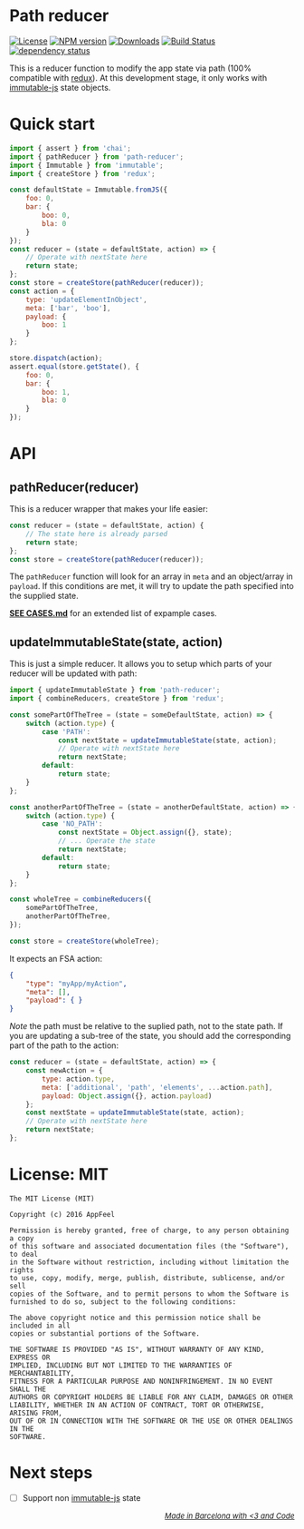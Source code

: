 # Path reducer

[![License](http://img.shields.io/badge/license-MIT-blue.svg?style=flat)](https://npmjs.org/package/path-reducer)
[![NPM version](http://img.shields.io/npm/v/path-reducer.svg?style=flat)](https://npmjs.org/package/path-reducer)
[![Downloads](http://img.shields.io/npm/dm/path-reducer.svg?style=flat)](https://npmjs.org/package/path-reducer)
[![Build Status](http://img.shields.io/travis/appfeel/path-reducer.svg?style=flat)](https://travis-ci.org/appfeel/path-reducer)
[![dependency status](https://img.shields.io/david/gcanti/path-reducer.svg?style=flat-square)](https://david-dm.org/appfeel/path-reducer)

This is a reducer function to modify the app state via path (100% compatible with [redux](https://github.com/reactjs/redux)).
At this development stage, it only works with [immutable-js](https://facebook.github.io/immutable-js/docs/#/) state objects.

# Quick start

```javascript
import { assert } from 'chai';
import { pathReducer } from 'path-reducer';
import { Immutable } from 'immutable';
import { createStore } from 'redux';

const defaultState = Immutable.fromJS({
    foo: 0,
    bar: {
        boo: 0,
        bla: 0
    }
});
const reducer = (state = defaultState, action) => {
    // Operate with nextState here
    return state;
};
const store = createStore(pathReducer(reducer));
const action = {
    type: 'updateElementInObject',
    meta: ['bar', 'boo'],
    payload: {
        boo: 1
    }
};

store.dispatch(action);
assert.equal(store.getState(), {
    foo: 0,
    bar: {
        boo: 1,
        bla: 0
    }
});
```

# API

## pathReducer(reducer)
This is a reducer wrapper that makes your life easier:

```javascript
const reducer = (state = defaultState, action) {
    // The state here is already parsed
    return state;
};
const store = createStore(pathReducer(reducer));
```

The `pathReducer` function will look for an array in `meta` and an object/array in `payload`.
If this conditions are met, it will try to update the path specified into the supplied state.

**[SEE CASES.md](https://github.com/appfeel/path-reducer/blob/master/CASES.md)** for an extended list of expample cases.


## updateImmutableState(state, action)
This is just a simple reducer. It allows you to setup which parts of your reducer will be updated with path:

```javascript
import { updateImmutableState } from 'path-reducer';
import { combineReducers, createStore } from 'redux';

const somePartOfTheTree = (state = someDefaultState, action) => {
    switch (action.type) {
        case 'PATH':
            const nextState = updateImmutableState(state, action);
            // Operate with nextState here
            return nextState;
        default:
            return state;
    }
};

const anotherPartOfTheTree = (state = anotherDefaultState, action) => {
    switch (action.type) {
        case 'NO_PATH':
            const nextState = Object.assign({}, state);
            // ... Operate the state
            return nextState;
        default:
            return state;
    }
};

const wholeTree = combineReducers({
    somePartOfTheTree,
    anotherPartOfTheTree,
});

const store = createStore(wholeTree);
```

It expects an FSA action:

```json
{
    "type": "myApp/myAction",
    "meta": [],
    "payload": { }
}
```

*Note* the path must be relative to the suplied path, not to the state path. If you are updating a sub-tree of the state, you should add the corresponding part of the path to the action:


```javascript
const reducer = (state = defaultState, action) => {
    const newAction = {
        type: action.type,
        meta: ['additional', 'path', 'elements', ...action.path],
        payload: Object.assign({}, action.payload)
    };
    const nextState = updateImmutableState(state, action);
    // Operate with nextState here
    return nextState;
};
```

# License: MIT

```
The MIT License (MIT)

Copyright (c) 2016 AppFeel

Permission is hereby granted, free of charge, to any person obtaining a copy
of this software and associated documentation files (the "Software"), to deal
in the Software without restriction, including without limitation the rights
to use, copy, modify, merge, publish, distribute, sublicense, and/or sell
copies of the Software, and to permit persons to whom the Software is
furnished to do so, subject to the following conditions:

The above copyright notice and this permission notice shall be included in all
copies or substantial portions of the Software.

THE SOFTWARE IS PROVIDED "AS IS", WITHOUT WARRANTY OF ANY KIND, EXPRESS OR
IMPLIED, INCLUDING BUT NOT LIMITED TO THE WARRANTIES OF MERCHANTABILITY,
FITNESS FOR A PARTICULAR PURPOSE AND NONINFRINGEMENT. IN NO EVENT SHALL THE
AUTHORS OR COPYRIGHT HOLDERS BE LIABLE FOR ANY CLAIM, DAMAGES OR OTHER
LIABILITY, WHETHER IN AN ACTION OF CONTRACT, TORT OR OTHERWISE, ARISING FROM,
OUT OF OR IN CONNECTION WITH THE SOFTWARE OR THE USE OR OTHER DEALINGS IN THE
SOFTWARE.
```

# Next steps

- [ ] Support non [immutable-js](https://facebook.github.io/immutable-js/docs/#/) state

*<p style="font-size: small;" align="right"><a color="#232323;" href="http://appfeel.com">Made in Barcelona with <span color="#FCB"><3</span> and <span color="#BBCCFF">Code</span></a></p>*
